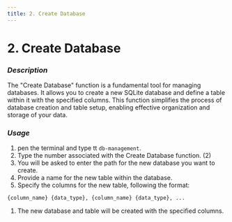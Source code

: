 ```yaml
---
title: 2. Create Database
---
```


# 2. Create Database

### **_Description_**

The "Create Database" function is a fundamental tool for managing databases. It allows you to create a new SQLite database and define a table within it with the specified columns. This function simplifies the process of database creation and table setup, enabling effective organization and storage of your data.

### **_Usage_**

1. pen the terminal and type tt `db-management`.
2. Type the number associated with the Create Database function. (2)
3. You will be asked to enter the path for the new database you want to create.
4. Provide a name for the new table within the database.
5. Specify the columns for the new table, following the format:

`
   {column_name} {data_type}, {column_name} {data_type}, ...
`

1. The new database and table will be created with the specified columns.